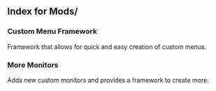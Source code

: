 ## Index for Mods/
### Custom Menu Framework
Framework that allows for quick and easy creation of custom menus.
### More Monitors
Adds new custom monitors and provides a framework to create more.
